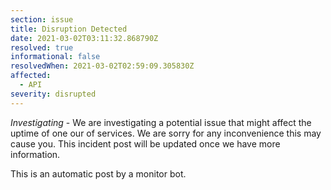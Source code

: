 ```yaml
---
section: issue
title: Disruption Detected
date: 2021-03-02T03:11:32.868790Z
resolved: true
informational: false
resolvedWhen: 2021-03-02T02:59:09.305830Z
affected:
  - API
severity: disrupted
---
```

*Investigating* - We are investigating a potential issue that might affect the uptime of one our of services. We are sorry for any inconvenience this may cause you. This incident post will be updated once we have more information.

This is an automatic post by a monitor bot.
        